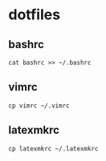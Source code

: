 # dotfiles

## bashrc

`cat bashrc >> ~/.bashrc`

## vimrc

`cp vimrc ~/.vimrc`

## latexmkrc

`cp latexmkrc ~/.latexmkrc`
